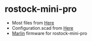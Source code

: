 # rostock-mini-pro

- Most files from <a href="http://www.thingiverse.com/thing:318971/#files">Here</a>
- Configuration.scad from <a href="https://github.com/Lenbok/rostock">Here</a>
- <a href="https://github.com/taka-wang/marlin_for_rostock_mini_pro">Marlin</a> firmware for rostock-mini-pro



